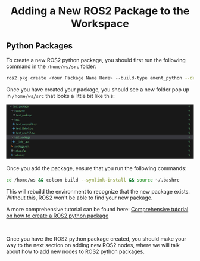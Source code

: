 # <p style="text-align: center;"> Adding a New ROS2 Package to the Workspace </p>

## Python Packages

To create a new ROS2 python package, you should first run the following command in the `/home/ws/src` folder:

```sh
ros2 pkg create <Your Package Name Here> --build-type ament_python --dependencies rclpy
```

Once you have created your package, you should see a new folder pop up in `/home/ws/src` that looks a little bit like this:


![Test Package Folder Example](../images/test_package_folder_example.png)

Once you add the package, ensure that you run the following commands:

```sh
cd /home/ws && colcon build --symlink-install && source ~/.bashrc
```

This will rebuild the environment to recognize that the new package exists. Without this, ROS2 won't be able to find your new package.


A more comprehensive tutorial can be found here: [Comprehensive tutorial on how to create a ROS2 python package](https://www.youtube.com/watch?v=iBGZ8LEvkCY)

<br>

Once you have the ROS2 python package created, you should make your way to the next section on adding new ROS2 nodes, where we will talk about how to add new nodes to ROS2 python packages.
